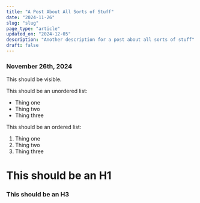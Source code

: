 ```yaml
---
title: "A Post About All Sorts of Stuff"
date: "2024-11-26"
slug: "slug"
page_type: "article"
updated_on: "2024-12-05"
description: "Another description for a post about all sorts of stuff"
draft: false
---
```


### November 26th, 2024

This should be visible.

This should be an unordered list:

- Thing one
- Thing two
- Thing three

This should be an ordered list:

1. Thing one
2. Thing two
3. Thing three

# This should be an H1

### This should be an H3